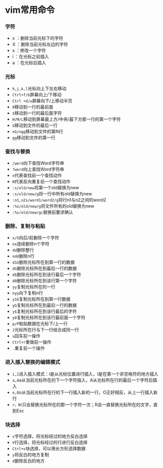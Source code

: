 # vim常用命令

### 字符

- x ：删除当前光标下的字符
- X ：删除当前光标左边的字符
- s ：修改一个字符
- i  ：在光标之前插入
- a ：在光标后插入

### 光标

- `h,j,k,l`光标向上下左右移动
- `Ctrl+f/b`屏幕向上/下移动
- `Ctrl +d/u`屏幕向下/上移动半页
- `0`移动到一行的最前面
- `$`移动到一行的最后面字符
- `H/M/L`移动到屏幕最上方/中央/最下方那一行的第一个字符
- `G`移动到文件的最后一行
- `nG/ngg`移动到文件的第N行
- `gg`移动到文件的第一行

### 查找与替换

- `/word`向下查找Word字符串
- `?word`向上查找Word字符串
- `n`代表查找前一个查找动作
- `N`代表反向重复前一个查找动作
- `:s/old/new`将第一个old替换为new
- `:s/old/new/g`将一行中所有old替换为new
- `:n1,n2s/word1/word2/g`将行n1与n2之间的word2
- `:%s/old/new/g`将文件所有的old替换为new
- `:%s/old/new/gc`替换前要求确认

### 删除、复制与粘贴

- `x/X`向后/前删除一个字符
- `nx`连续删除n个字符
- `dd`删除整行
- `ndd`删除n行
- `d1G`删除光标所在到第一行的数据
- `dG`删除光标所在到最后一行的数据
- `d$`删除光标所在到该行最后一个字符
- `d0`删除光标所在到该行第一个字符
- `yy`复制光标所在的一行
- `nyy`向下复制n行
- `y1G`复制光标所在到第一行数据
- `yG`复制光标所在到最后一行的数据
- `y$`复制光标所在到该行最后的字符
- `y0`复制光标所在到该行最前面一个字符
- `p/P`粘贴数据在光标下/上一行
- `J`光标所在行与下一行结合成同一行
- `u`回车前一操作
- `Ctrl+r`重做前一操作
- `.`重复前一个操作

### 进入插入替换的编辑模式

- `i,I`进入插入模式：i是从光标位置进行插入，I是在第一个非空格符的地方插入
- `a,A`a从当前光标所在的下一个字符插入，A从光标所在行的最后一个字符后插入
- `o,O`o从当前光标所在行的下一行插入新的一行，O正好相反，从上一行插入新行
- `r，R`r只会替换光标所在的那一个字符一次；R会一直替换光标所在的文字，直到Esc

### 块选择

- `v`字符选择，将光标经过的地方反白选择
- `V`行选择，将光标经过的行进行反白选择
- `Ctrl+v`块选择，可以用长方形选择数据
- `y`将反白的地方复制
- `d`删除反白的地方

